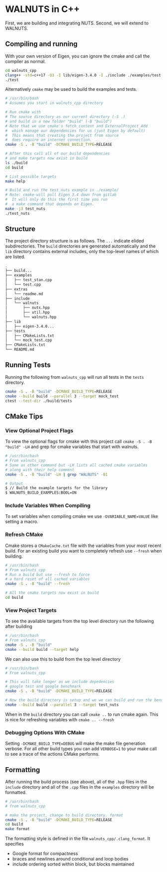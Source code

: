 # WALNUTS in C++

First, we are building and integrating NUTS.  Second, we will extend to WALNUTS.

## Compiling and running

With your own version of Eigen, you can ignore the cmake and call the compiler as normal.

```bash
cd walnuts_cpp
clang++ -std=c++17 -O3 -I lib/eigen-3.4.0 -I ./include ./examples/test.cpp -o test
./test
```

Alternatively `cmake` may be used to build the examples and tests.

```bash
# /usr/bin/bash
# Assumes you start in walnuts_cpp directory

# Run cmake with
# The source directory as our current directory (-S .)
# and build in a new folder "build" (-B "build")
# Note that we use cmake's fetch_content and ExternalProject_Add
#  which manage our dependencies for us (just Eigen by default)
#  This means that creating the project from source
#  does require an internet connection.
cmake -S . -B "build" -DCMAKE_BUILD_TYPE=RELEASE

# After this call all of our build dependencies
# and make targets now exist in build
ls ./build
cd build

# List possible targets
make help

# Build and run the test_nuts example in ./example/
# Note: cmake will pull Eigen 3.4 down from gitlab
#  It will only do this the first time you run
#  a make command that depends on Eigen.
make -j3 test_nuts
./test_nuts
```

## Structure

The project directory structure is as follows.  The `...` indicate
elided subdirectories.  The `build` directories are generated
automatically and the `lib` directory contains external includes, only
the top-level names of which are listed.


```bash
.
├── build...
├── examples
│   ├── test_stan.cpp
│   └── test.cpp
├── extras
│   └── readme.md
├── include
│   └── walnuts
│       ├── nuts.hpp
│       ├── util.hpp
│       └── walnuts.hpp
├── lib
│   ├── eigen-3.4.0...
├── tests
│   ├── CMakeLists.txt
│   └── mock_test.cpp
├── CMakeLists.txt
└── README.md
```

## Running Tests

Running the following from `walnuts_cpp` will run all tests in the `tests` directory.

```bash
cmake -S . -B "build" -DCMAKE_BUILD_TYPE=RELEASE
cmake --build build --parallel 3 --target mock_test
ctest --test-dir ./build/tests
```

## CMake Tips

### View Optional Project Flags

To view the optional flags for cmake with this project call `cmake -S . -B "build" -LH` and grep for cmake variables that start with walnuts.

```bash
# /usr/bin/bash
# From walnuts_cpp
# Same as other command but -LH lists all cached cmake variables
# along with their help comment
cmake -S . -B "build" -LH | grep "WALNUTS" -B1

# Output
$ // Build the example targets for the library
$ WALNUTS_BUILD_EXAMPLES:BOOL=ON
```

### Include Variables When Compiling

To set variables when compiling cmake we use `-DVARIABLE_NAME=VALUE` like setting a macro.

### Refresh CMake

Cmake stores a `CMakeCache.txt` file with the variables from your most recent build.
For an existing build you want to completely refresh use `--fresh` when building.

```bash
# /usr/bin/bash
# From walnuts_cpp
# Run a build but use --fresh to force
# a hard reset of all cached variables
cmake -S . -B "build" --fresh

# All the cmake targets now exist in build
cd build
```

### View Project Targets

To see the available targets from the top level directory run the following after building

```bash
# /usr/bin/bash
# From walnuts_cpp
cmake -S . -B "build"
cmake --build build --target help
```

We can also use this to build from the top level directory

```bash
# /usr/bin/bash
# From walnuts_cpp

# This will take longer as we include depedencies
# google test and google benchmark
cmake -S . -B "build" -DCMAKE_BUILD_TYPE=RELEASE

# Now the build directory is setup and we we can build and run the benchmarks
cmake --build build --parallel 3 --target test_nuts
```

When in the `build` directory you can call `cmake ..` to run cmake again.
This is nice for refreshing variables with `cmake .. --fresh`

### Debugging Options With CMake

Setting `-DCMAKE_BUILD_TYPE=DEBUG` will make the make file generation verbose.
For all other build types you can add `VERBOSE=1` to your make call to see a trace of the actions CMake performs.

## Formatting

After running the build process (see above), all of the `.hpp` files
in the `include` directory and all of the `.cpp` files in the
`examples` directory will be formatted.

```bash
# /usr/bin/bash
# from walnuts_cpp

# make the project, change to build directory, format
cmake -S . -B "build" -DCMAKE_BUILD_TYPE=RELEASE
cd build
make format
```

The formatting style is defined in the file
`walnuts_cpp/.clang_format`.  It specifies

* Google format for compactness
* braces and newlines around conditional and loop bodies
* include ordering sorted within block, but blocks maintained
